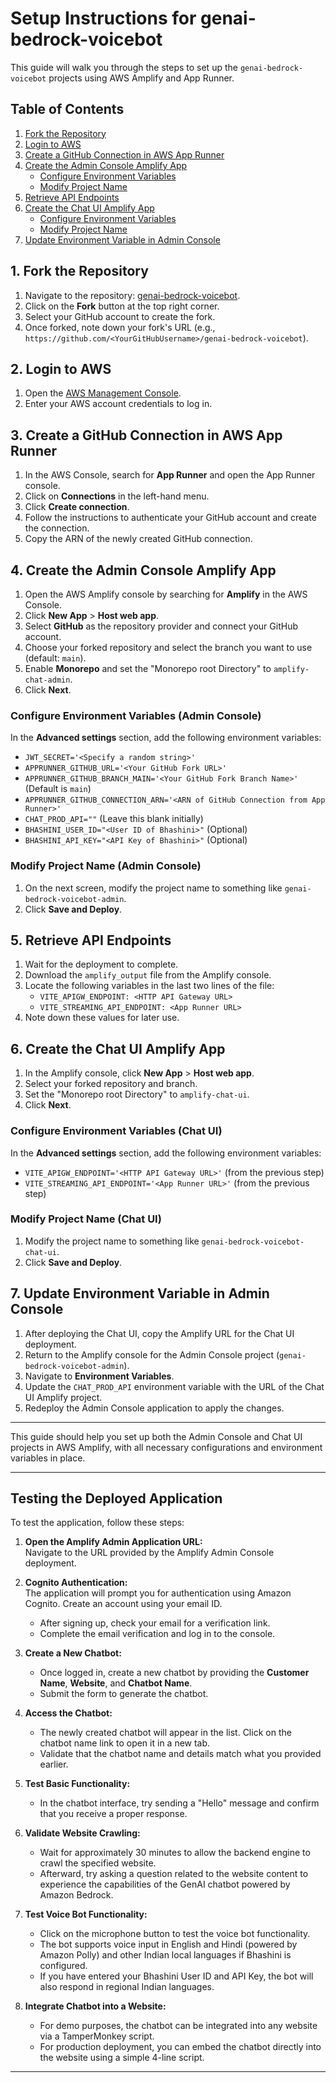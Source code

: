 # Setup Instructions for genai-bedrock-voicebot

This guide will walk you through the steps to set up the `genai-bedrock-voicebot` projects using AWS Amplify and App Runner.

## Table of Contents
1. [Fork the Repository](#1-fork-the-repository)
2. [Login to AWS](#2-login-to-aws)
3. [Create a GitHub Connection in AWS App Runner](#3-create-a-github-connection-in-aws-app-runner)
4. [Create the Admin Console Amplify App](#4-create-the-admin-console-amplify-app)
    - [Configure Environment Variables](#configure-environment-variables-admin-console)
    - [Modify Project Name](#modify-project-name-admin-console)
5. [Retrieve API Endpoints](#5-retrieve-api-endpoints)
6. [Create the Chat UI Amplify App](#6-create-the-chat-ui-amplify-app)
    - [Configure Environment Variables](#configure-environment-variables-chat-ui)
    - [Modify Project Name](#modify-project-name-chat-ui)
7. [Update Environment Variable in Admin Console](#7-update-environment-variable-in-admin-console)

## 1. Fork the Repository

1. Navigate to the repository: [genai-bedrock-voicebot](https://github.com/tiwarivikas/genai-bedrock-voicebot).
2. Click on the **Fork** button at the top right corner.
3. Select your GitHub account to create the fork.
4. Once forked, note down your fork's URL (e.g., `https://github.com/<YourGitHubUsername>/genai-bedrock-voicebot`).

## 2. Login to AWS

1. Open the [AWS Management Console](https://aws.amazon.com/console/).
2. Enter your AWS account credentials to log in.

## 3. Create a GitHub Connection in AWS App Runner

1. In the AWS Console, search for **App Runner** and open the App Runner console.
2. Click on **Connections** in the left-hand menu.
3. Click **Create connection**.
4. Follow the instructions to authenticate your GitHub account and create the connection.
5. Copy the ARN of the newly created GitHub connection.

## 4. Create the Admin Console Amplify App

1. Open the AWS Amplify console by searching for **Amplify** in the AWS Console.
2. Click **New App** > **Host web app**.
3. Select **GitHub** as the repository provider and connect your GitHub account.
4. Choose your forked repository and select the branch you want to use (default: `main`).
5. Enable **Monorepo** and set the "Monorepo root Directory" to `amplify-chat-admin`.
6. Click **Next**.

### Configure Environment Variables (Admin Console)

In the **Advanced settings** section, add the following environment variables:

- `JWT_SECRET='<Specify a random string>'`
- `APPRUNNER_GITHUB_URL='<Your GitHub Fork URL>'`
- `APPRUNNER_GITHUB_BRANCH_MAIN='<Your GitHub Fork Branch Name>'` (Default is `main`)
- `APPRUNNER_GITHUB_CONNECTION_ARN='<ARN of GitHub Connection from App Runner>'`
- `CHAT_PROD_API=""` (Leave this blank initially)
- `BHASHINI_USER_ID="<User ID of Bhashini>"` (Optional)
- `BHASHINI_API_KEY="<API Key of Bhashini>"` (Optional)

### Modify Project Name (Admin Console)

1. On the next screen, modify the project name to something like `genai-bedrock-voicebot-admin`.
2. Click **Save and Deploy**.

## 5. Retrieve API Endpoints

1. Wait for the deployment to complete.
2. Download the `amplify_output` file from the Amplify console.
3. Locate the following variables in the last two lines of the file:
   - `VITE_APIGW_ENDPOINT: <HTTP API Gateway URL>`
   - `VITE_STREAMING_API_ENDPOINT: <App Runner URL>`
4. Note down these values for later use.

## 6. Create the Chat UI Amplify App

1. In the Amplify console, click **New App** > **Host web app**.
2. Select your forked repository and branch.
3. Set the "Monorepo root Directory" to `amplify-chat-ui`.
4. Click **Next**.

### Configure Environment Variables (Chat UI)

In the **Advanced settings** section, add the following environment variables:

- `VITE_APIGW_ENDPOINT='<HTTP API Gateway URL>'` (from the previous step)
- `VITE_STREAMING_API_ENDPOINT='<App Runner URL>'` (from the previous step)

### Modify Project Name (Chat UI)

1. Modify the project name to something like `genai-bedrock-voicebot-chat-ui`.
2. Click **Save and Deploy**.

## 7. Update Environment Variable in Admin Console

1. After deploying the Chat UI, copy the Amplify URL for the Chat UI deployment.
2. Return to the Amplify console for the Admin Console project (`genai-bedrock-voicebot-admin`).
3. Navigate to **Environment Variables**.
4. Update the `CHAT_PROD_API` environment variable with the URL of the Chat UI Amplify project.
5. Redeploy the Admin Console application to apply the changes.

---

This guide should help you set up both the Admin Console and Chat UI projects in AWS Amplify, with all necessary configurations and environment variables in place.

---

## Testing the Deployed Application

To test the application, follow these steps:

1. **Open the Amplify Admin Application URL:**  
   Navigate to the URL provided by the Amplify Admin Console deployment.

2. **Cognito Authentication:**  
   The application will prompt you for authentication using Amazon Cognito. Create an account using your email ID.  
   - After signing up, check your email for a verification link.
   - Complete the email verification and log in to the console.

3. **Create a New Chatbot:**
   - Once logged in, create a new chatbot by providing the **Customer Name**, **Website**, and **Chatbot Name**.
   - Submit the form to generate the chatbot.

4. **Access the Chatbot:**
   - The newly created chatbot will appear in the list. Click on the chatbot name link to open it in a new tab.
   - Validate that the chatbot name and details match what you provided earlier.

5. **Test Basic Functionality:**
   - In the chatbot interface, try sending a "Hello" message and confirm that you receive a proper response.

6. **Validate Website Crawling:**
   - Wait for approximately 30 minutes to allow the backend engine to crawl the specified website.
   - Afterward, try asking a question related to the website content to experience the capabilities of the GenAI chatbot powered by Amazon Bedrock.

7. **Test Voice Bot Functionality:**
   - Click on the microphone button to test the voice bot functionality.
   - The bot supports voice input in English and Hindi (powered by Amazon Polly) and other Indian local languages if Bhashini is configured.
   - If you have entered your Bhashini User ID and API Key, the bot will also respond in regional Indian languages.

8. **Integrate Chatbot into a Website:**
   - For demo purposes, the chatbot can be integrated into any website via a TamperMonkey script.
   - For production deployment, you can embed the chatbot directly into the website using a simple 4-line script.

---
